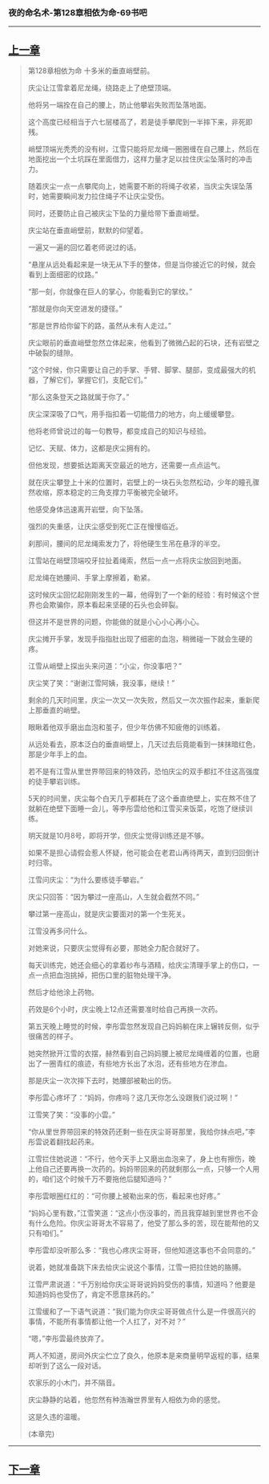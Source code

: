 ### 夜的命名术-第128章相依为命-69书吧

--------
[上一章](./c7559d2a59b77bde608fd76e809f89b8.md)
--------


>
>
>
>第128章相依为命
>十多米的垂直峭壁前。
>
>庆尘让江雪拿着尼龙绳，绕路走上了绝壁顶端。
>
>他将另一端拴在自己的腰上，防止他攀岩失败而坠落地面。
>
>这个高度已经相当于六七层楼高了，若是徒手攀爬到一半摔下来，非死即残。
>
>峭壁顶端光秃秃的没有树，江雪只能将尼龙绳一圈圈缠在自己腰上，然后在地面挖出一个土坑踩在里面借力，这样力量才足以拉住庆尘坠落时的冲击力。
>
>随着庆尘一点一点攀爬向上，她需要不断的将绳子收紧，当庆尘失误坠落时，她需要瞬间发力拉住绳子不让庆尘受伤。
>
>同时，还要防止自己被庆尘下坠的力量给带下垂直峭壁。
>
>庆尘站在垂直峭壁前，默默的仰望着。
>
>一遍又一遍的回忆着老师说过的话。
>
>“悬崖从远处看起来是一块无从下手的整体，但是当你接近它的时候，就会看到上面细密的纹路。”
>
>“那一刻，你就像在巨人的掌心，你能看到它的掌纹。”
>
>“那就是你向天空进发的捷径。”
>
>“那是世界给你留下的路，虽然从未有人走过。”
>
>庆尘眼前的垂直峭壁忽然立体起来，他看到了微微凸起的石块，还有岩壁之中破裂的缝隙。
>
>“这个时候，你只需要让自己的手掌、手臂、脚掌、腿部，变成最强大的机器，了解它们，掌握它们，支配它们。”
>
>“那么这条登天之路就属于你了。”
>
>庆尘深深吸了口气，用手指扣着一切能借力的地方，向上缓缓攀登。
>
>他将老师曾说过的每一句教导，都变成自己的知识与经验。
>
>记忆、天赋、体力，这都是庆尘拥有的。
>
>但他发现，想要抵达距离天空最近的地方，还需要一点点运气。
>
>就在庆尘攀登上十米的位置时，岩壁上的一块石头忽然松动，少年的瞳孔骤然收缩，原本稳定的三角支撑力平衡被完全破坏。
>
>他感受身体迅速离开岩壁，向下坠落。
>
>强烈的失重感，让庆尘感受到死亡正在慢慢临近。
>
>刹那间，腰间的尼龙绳索发力了，将他硬生生吊在悬浮的半空。
>
>江雪站在峭壁顶端咬牙拉扯着绳索，然后一点一点将庆尘放回到地面。
>
>尼龙绳在她腰间、手掌上摩擦着，勒紧。
>
>这时候庆尘回忆起刚刚发生的一幕，他得到了一个新的经验：有时候这个世界也会欺骗你，原本看起来坚硬的石头也会碎裂。
>
>但这并不是世界的问题，你能做的就是小心小心再小心。
>
>庆尘摊开手掌，发现手指指肚出现了细密的血泡，稍微碰一下就会生硬的疼。
>
>江雪从峭壁上探出头来问道：“小尘，你没事吧？”
>
>庆尘笑了笑：“谢谢江雪阿姨，我没事，继续！”
>
>剩余的几天时间里，庆尘一次又一次失败，然后又一次次振作起来，重新爬上那垂直的峭壁。
>
>眼瞅着他双手磨出血泡和茧子，但少年仿佛不知疲倦的训练着。
>
>从远处看去，原本泛白的垂直峭壁上，几天过去后竟能看到一抹抹暗红色，那是少年手上的血。
>
>若不是有江雪从里世界带回来的特效药，恐怕庆尘的双手都扛不住这高强度的徒手攀岩训练。
>
>5天的时间里，庆尘每个白天几乎都耗在了这个垂直绝壁上，实在熬不住了就躺在绝壁下面睡一会儿，等李彤雲给他和江雪买来饭菜，吃饱了继续训练。
>
>明天就是10月8号，即将开学，但庆尘觉得训练还是不够。
>
>如果不是担心请假会惹人怀疑，他可能会在老君山再待两天，直到归回倒计时归零。
>
>江雪问庆尘：“为什么要练徒手攀岩。”
>
>庆尘只回答：“因为攀过一座高山，人生就会截然不同。”
>
>攀过第一座高山，就是庆尘要面对的第一个生死关。
>
>江雪没再多问什么。
>
>对她来说，只要庆尘觉得有必要，那她全力配合就好了。
>
>每天训练完，她还会细心的拿着纱布与酒精，给庆尘清理手掌上的伤口，一点一点把血泡挑掉，把伤口里的脏物处理干净。
>
>然后才给他涂上药物。
>
>药效是6个小时，庆尘晚上12点还需要准时给自己再换一次药。
>
>第五天晚上睡觉的时候，李彤雲忽然发现自己妈妈躺在床上辗转反侧，似乎很痛苦的样子。
>
>她突然掀开江雪的衣摆，赫然看到自己妈妈腰上被尼龙绳缠着的位置，也磨出了一圈青红的痕迹，有些地方长出了水泡，还有些地方在渗血。
>
>那是庆尘一次次摔下去时，她腰部被勒出的伤。
>
>李彤雲心疼坏了：“妈妈，你疼吗？这几天你怎么没跟我们说过啊！”
>
>江雪笑了笑：“没事的小雲。”
>
>“你从里世界带回来的特效药还剩一些在庆尘哥哥那里，我给你抹点吧，”李彤雲说着翻找起药来。
>
>江雪拦住她说道：“不行，他今天手上又磨出血泡来了，身上也有擦伤，晚上他自己还要再换一次药的。妈妈带回来的药就剩那么一点，只够一个人用的，咱们这个时候千万不要拖他后腿知道吗？”
>
>李彤雲眼圈红红的：“可你腰上被勒出来的伤，看起来也好疼。”
>
>“妈妈心里有数，”江雪笑道：“这点小伤没事的，而且我穿越到里世界也不会有什么危险。你庆尘哥哥太不容易了，他受了那么多的苦，现在能帮他的又只有咱们。”
>
>李彤雲却没听那么多：“我也心疼庆尘哥哥，但他知道这事也不会同意的。”
>
>说着，她就准备跳下床去给庆尘说这个事情，江雪一把拉住她的胳膊。
>
>江雪严肃说道：“千万别给你庆尘哥哥说妈妈受伤的事情，知道吗？他要是知道妈妈也受伤了，肯定不愿意抹药的。”
>
>江雪缓和了一下语气说道：“我们能为你庆尘哥哥做点什么是一件很高兴的事情，不能所有事情都让他一个人扛了，对不对？”
>
>“嗯，”李彤雲最终放弃了。
>
>两人不知道，房间外庆尘伫立了良久，他原本是来商量明早返程的事，结果却听到了这么一段对话。
>
>农家乐的小木门，并不隔音。
>
>庆尘静静的站着，他忽然有种浩瀚世界里有人相依为命的感觉。
>
>这是久违的温暖。
>
>(本章完)
>
>

--------
[下一章](./3813016766a954e6d33724578ed77561.md)
--------
